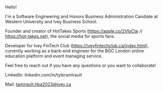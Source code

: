 Hello!

I'm a Software Engineering and Honors Business Administration Candiate at Western University and Ivey Business School.

Founder and creator of HotTakes Sports (https://apple.co/2VloCte // https://hot-takes.net), the social media for sports fans.

Developer for Ivey FinTech Club (https://iveyfintechclub.ca/index.html), currently working as a back-end engineer for the BGC London online education platform and event managing service.

Feel free to reach out if you have any questions or you want to collaborate!

LinkedIn: linkedin.com/in/tyleramirault 

Mail: tamirault.hba2023@ivey.ca
